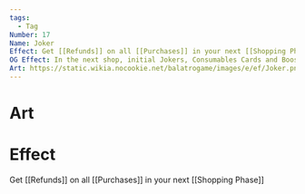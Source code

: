 ```yaml
---
tags:
  - Tag
Number: 17
Name: Joker
Effect: Get [[Refunds]] on all [[Purchases]] in your next [[Shopping Phase]]
OG Effect: In the next shop, initial Jokers, Consumables Cards and Booster Packs are free ($0).
Art: https://static.wikia.nocookie.net/balatrogame/images/e/ef/Joker.png/revision/latest?cb=20230925003651
---
```

# Art
# Effect
Get [[Refunds]] on all [[Purchases]] in your next [[Shopping Phase]]